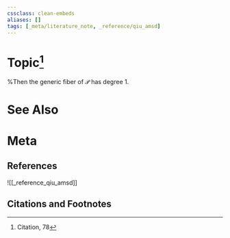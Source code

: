 ```yaml
---
cssclass: clean-embeds
aliases: []
tags: [_meta/literature_note, _reference/qiu_amsd]
---
```

# Topic[^1]

%Then the generic fiber of ${\mathcal {P}}$ has degree 1. 
 


# See Also

# Meta
## References
![[_reference_qiu_amsd]]


## Citations and Footnotes
[^1]: Citation, 78